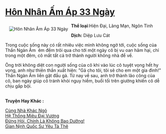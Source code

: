 <a href="https://utruyen.com/hon-nhan-am-ap-33-ngay/19215/" title="Hôn Nhân Ấm Áp 33 Ngày"><h1>Hôn Nhân Ấm Áp 33 Ngày</h1></a><div style="display:table"><img align="right" style="float: left; padding: 10px;" src="https://utruyen.com/images/story/200x260/hon-nhan-am-ap-33-ngay-1570899909.jpg" alt="Hôn Nhân Ấm Áp 33 Ngày"><b>Thể loại</b>:Hiện Đại, Lãng Mạn, Ngôn Tình<p></p><b>Dịch:</b> Diệp Lưu Cát<p></p>Trong cuộc sống này có rất nhiêu việc mình không ngờ tới, cuộc sống của Thần Ngàn Ấm  êm đềm trôi qua cho tới một ngày cô bị vu oan hãm hại, chỉ trong một đêm, cô mất tất cả trở thành người không nhà để về. <p></p>Ông trời không diệt con người sống của cô khi vào lúc cô tuyệt vọng hết hy vọng, anh như thiên thần xuất hiện: "Gả cho tôi, tôi sẽ cho em một gia đình!" Thần Ngàn Ấm liền gật đầu gả. Từ nay về sau, anh trở thành lão công của cô, ban ngày giúp cô tránh khỏi nguy hiểm, buổi tối trên giường khiến cô dễ chịu gấp bội.</div><p><br><b>Truyện Hay Khác :</b></p><a href="https://utruyen.com/cung-nha-khac-ngo/25026/" alt="Cùng Nhà Khác Ngỏ">Cùng Nhà Khác Ngỏ</a><br/><a href="https://github.com/quanluxury/ngontinh_sac/tree/master/truyenhay/24635/" alt="Hệ Thống Miêu Đại Vương">Hệ Thống Miêu Đại Vương</a><br/><a href="https://github.com/quanluxury/dammy/tree/master/truyenhay/25029/" alt="Đừng Hỏi, Chính Là Không Bao Dưỡng!">Đừng Hỏi, Chính Là Không Bao Dưỡng!</a><br/><a href="https://github.com/quanluxury/ngontinhhot/tree/master/truyenhay/16968/" alt="Gian Nịnh Quốc Sư Yêu Tà Thê">Gian Nịnh Quốc Sư Yêu Tà Thê</a><br/>
